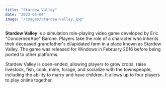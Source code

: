 ```yaml
---
title: "Stardew Valley"
date: "2023-05-04"
image: "/images/stardew-valley.jpg"
---
```


**Stardew Valley** is a simulation role-playing video game developed by Eric "ConcernedApe" Barone. Players take the role of a character who inherits their deceased grandfather's dilapidated farm in a place known as Stardew Valley. The game was released for Windows in February 2016 before being ported to other platforms.

Stardew Valley is open-ended, allowing players to grow crops, raise livestock, fish, cook, mine, forage, and socialize with the townspeople, including the ability to marry and have children. It allows up to four players to play online together.
